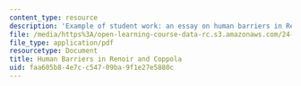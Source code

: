 ```yaml
---
content_type: resource
description: 'Example of student work: an essay on human barriers in Renoir and Coppola.'
file: /media/https%3A/open-learning-course-data-rc.s3.amazonaws.com/24-213-philosophy-of-film-fall-2004/faa605b84e7cc54709ba9f1e27e5880c_renoir_cop_ppr.pdf
file_type: application/pdf
resourcetype: Document
title: Human Barriers in Renoir and Coppola
uid: faa605b8-4e7c-c547-09ba-9f1e27e5880c
---
```


